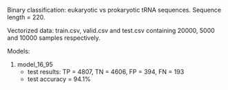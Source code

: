 Binary classification: eukaryotic vs prokaryotic tRNA sequences. Sequence length = 220.

Vectorized data: train.csv, valid.csv and test.csv containing 20000, 5000 and 10000 samples respectively.

Models:
  
1. model_16_95
   * test results: TP = 4807, TN = 4606, FP = 394, FN = 193 
   * test accuracy = 94.1%
